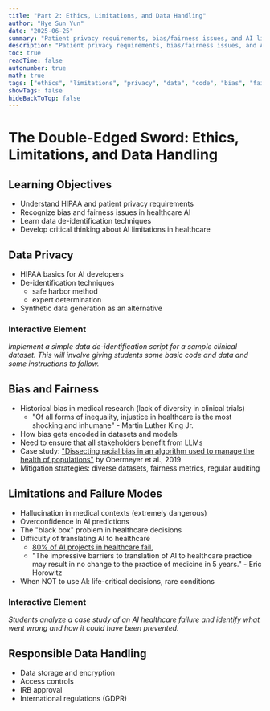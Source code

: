 ```yaml
---
title: "Part 2: Ethics, Limitations, and Data Handling"
author: "Hye Sun Yun"
date: "2025-06-25"
summary: "Patient privacy requirements, bias/fairness issues, and AI limitations in healthcare"
description: "Patient privacy requirements, bias/fairness issues, and AI limitations in healthcare"
toc: true
readTime: false
autonumber: true
math: true
tags: ["ethics", "limitations", "privacy", "data", "code", "bias", "fairness"]
showTags: false
hideBackToTop: false
---
```


# The Double-Edged Sword: Ethics, Limitations, and Data Handling

## Learning Objectives

- Understand HIPAA and patient privacy requirements
- Recognize bias and fairness issues in healthcare AI
- Learn data de-identification techniques
- Develop critical thinking about AI limitations in healthcare

## Data Privacy

- HIPAA basics for AI developers
- De-identification techniques
    - safe harbor method
    - expert determination
- Synthetic data generation as an alternative

### Interactive Element

*Implement a simple data de-identification script for a sample clinical dataset. This will involve giving students some basic code and data and some instructions to follow.*

## Bias and Fairness

- Historical bias in medical research (lack of diversity in clinical trials)
    - "Of all forms of inequality, injustice in healthcare is the most shocking and inhumane" - Martin Luther King Jr.
- How bias gets encoded in datasets and models
- Need to ensure that all stakeholders benefit from LLMs
- Case study: ["Dissecting racial bias in an algorithm used to manage the health of populations"](https://www.science.org/doi/10.1126/science.aax2342) by Obermeyer et al., 2019
- Mitigation strategies: diverse datasets, fairness metrics, regular auditing

## Limitations and Failure Modes

- Hallucination in medical contexts (extremely dangerous)
- Overconfidence in AI predictions
- The "black box" problem in healthcare decisions
- Difficulty of translating AI to healthcare
    - [80% of AI projects in healthcare fail.](https://www.healthdatamanagement.com/articles/ai-in-healthcare-breaking-the-hype-cycle-and-avoiding-the-80-failure-trap)
    - "The impressive barriers to translation of AI to healthcare practice may result in no change to the practice of medicine in 5 years." - Eric Horowitz
- When NOT to use AI: life-critical decisions, rare conditions

### Interactive Element

*Students analyze a case study of an AI healthcare failure and identify what went wrong and how it could have been prevented.*

## Responsible Data Handling

- Data storage and encryption
- Access controls
- IRB approval
- International regulations (GDPR)
